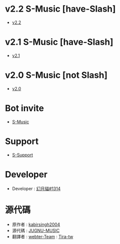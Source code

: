 # v2.2 S-Music [have-Slash]
- [v2.2](https://github.com/Tira-tw/S-Music-Slash/releases/tag/v2.2)

# v2.1 S-Music [have-Slash]

- [v2.1](https://replit.com/@9688Girl/slash-S-Music?v=1)

# v2.0 S-Music [not Slash]
- [v2.0](https://github.com/Tira-tw/S-Music)

# Bot invite
- [S-Music](https://discord.com/oauth2/authorize?client_id=931197474826227773&permissions=37080128&scope=bot%20applications.commands)

# Support
- [S-Support](https://discord.gg/u4t5D7MpAx)


# Developer
- Developer : [幻月貓#1314](https://top.gg/user/212975187460038656)

# 源代碼
- 原作者 : [kabirsingh2004](https://github.com/kabirsingh2004/)
- 源代碼 : [JUGNU-MUSIC](https://github.com/kabirsingh2004/JUGNU-MUSIC)
- 翻譯者 : [webter-Team](https://webter.cf/) : [Tira-tw](https://github.com/Tira-tw)
